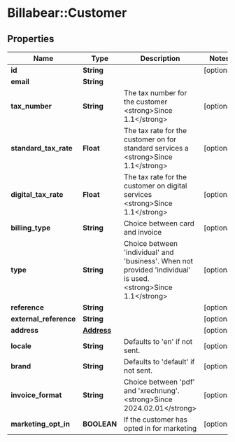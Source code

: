 # Billabear::Customer

## Properties
Name | Type | Description | Notes
------------ | ------------- | ------------- | -------------
**id** | **String** |  | [optional] 
**email** | **String** |  | 
**tax_number** | **String** | The tax number for the customer &lt;strong&gt;Since 1.1&lt;/strong&gt; | [optional] 
**standard_tax_rate** | **Float** | The tax rate for the customer on for standard services a &lt;strong&gt;Since 1.1&lt;/strong&gt; | [optional] 
**digital_tax_rate** | **Float** | The tax rate for the customer on digital services &lt;strong&gt;Since 1.1&lt;/strong&gt; | [optional] 
**billing_type** | **String** | Choice between card and invoice | [optional] 
**type** | **String** | Choice between &#x27;individual&#x27; and &#x27;business&#x27;. When not provided &#x27;individual&#x27; is used. &lt;strong&gt;Since 1.1&lt;/strong&gt; | [optional] 
**reference** | **String** |  | [optional] 
**external_reference** | **String** |  | [optional] 
**address** | [**Address**](Address.md) |  | [optional] 
**locale** | **String** | Defaults to &#x27;en&#x27; if not sent. | [optional] 
**brand** | **String** | Defaults to &#x27;default&#x27; if not sent. | [optional] 
**invoice_format** | **String** | Choice between &#x27;pdf&#x27; and &#x27;xrechnung&#x27;. &lt;strong&gt;Since 2024.02.01&lt;/strong&gt; | [optional] 
**marketing_opt_in** | **BOOLEAN** | If the customer has opted in for marketing | [optional] 

